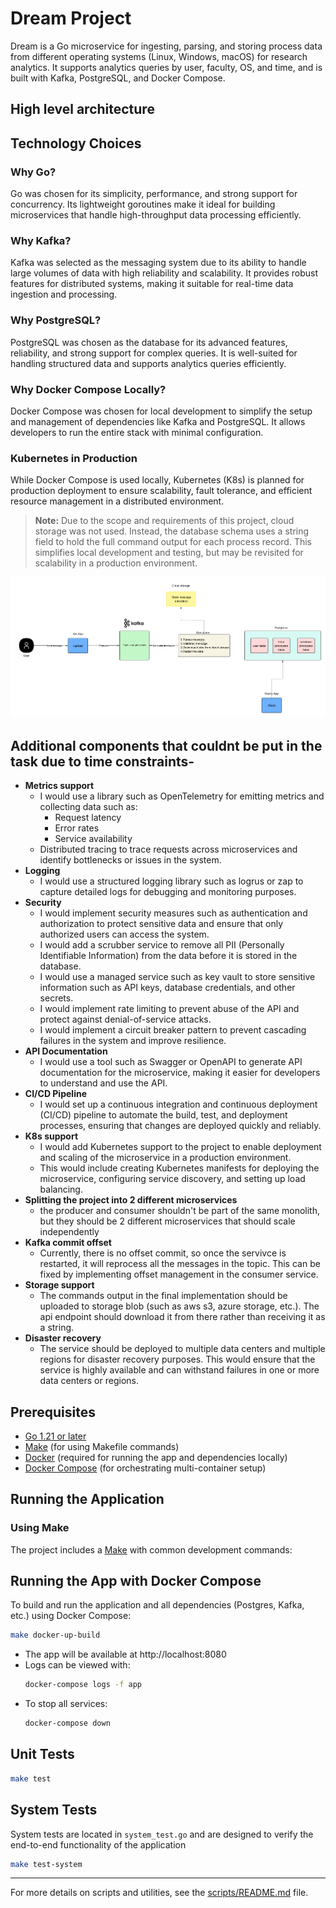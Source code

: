 # Dream Project

Dream is a Go microservice for ingesting, parsing, and storing process data from different operating systems (Linux, Windows, macOS) for research analytics. It supports analytics queries by user, faculty, OS, and time, and is built with Kafka, PostgreSQL, and Docker Compose.


## High level architecture

## Technology Choices

### Why Go?
Go was chosen for its simplicity, performance, and strong support for concurrency. Its lightweight goroutines make it ideal for building microservices that handle high-throughput data processing efficiently.

### Why Kafka?
Kafka was selected as the messaging system due to its ability to handle large volumes of data with high reliability and scalability. It provides robust features for distributed systems, making it suitable for real-time data ingestion and processing.

### Why PostgreSQL?
PostgreSQL was chosen as the database for its advanced features, reliability, and strong support for complex queries. It is well-suited for handling structured data and supports analytics queries efficiently.

### Why Docker Compose Locally?
Docker Compose was chosen for local development to simplify the setup and management of dependencies like Kafka and PostgreSQL. It allows developers to run the entire stack with minimal configuration.

### Kubernetes in Production
While Docker Compose is used locally, Kubernetes (K8s) is planned for production deployment to ensure scalability, fault tolerance, and efficient resource management in a distributed environment.

> **Note:** Due to the scope and requirements of this project, cloud storage was not used. Instead, the database schema uses a string field to hold the full command output for each process record. This simplifies local development and testing, but may be revisited for scalability in a production environment.

![Image description](img/Arch.png)
## Additional components that couldnt be put in the task due to time constraints-
- **Metrics support** 
  - I would use a library such as OpenTelemetry for emitting metrics and collecting data such as:
    - Request latency
    - Error rates
    - Service availability
  - Distributed tracing to trace requests across microservices and identify bottlenecks or issues in the system.
- **Logging** 
  - I would use a structured logging library such as logrus or zap to capture detailed logs for debugging and monitoring purposes.
- **Security** 
  - I would implement security measures such as authentication and authorization to protect sensitive data and ensure that only authorized users can access the system.
  - I would add a scrubber service to remove all PII (Personally Identifiable Information) from the data before it is stored in the database.
  - I would use a managed service such as key vault to store sensitive information such as API keys, database credentials, and other secrets.
  - I would implement rate limiting to prevent abuse of the API and protect against denial-of-service attacks.
  - I would implement a circuit breaker pattern to prevent cascading failures in the system and improve resilience.
- **API Documentation** 
  - I would use a tool such as Swagger or OpenAPI to generate API documentation for the microservice, making it easier for developers to understand and use the API.
- **CI/CD Pipeline** 
  - I would set up a continuous integration and continuous deployment (CI/CD) pipeline to automate the build, test, and deployment processes, ensuring that changes are deployed quickly and reliably.
- **K8s support** 
  - I would add Kubernetes support to the project to enable deployment and scaling of the microservice in a production environment.
  - This would include creating Kubernetes manifests for deploying the microservice, configuring service discovery, and setting up load balancing.
- **Splitting the project into 2 different microservices**
  - the producer and consumer shouldn't be part of the same monolith, but they should be 2 different microservices that should scale independently
- **Kafka commit offset**
   - Currently, there is no offset commit, so once the servivce is restarted, it will reprocess all the messages in the topic. This can be fixed by implementing offset management in the consumer service.
- **Storage support** 
   - The commands output in the final implementation should be uploaded to storage blob (such as aws s3, azure storage, etc.). The api endpoint should download it from there rather than receiving it as a string. 
- **Disaster recovery**
   - The service should be deployed to multiple data centers and multiple regions for disaster recovery purposes. This would ensure that the service is highly available and can withstand failures in one or more data centers or regions.


## Prerequisites

- [Go 1.21 or later](https://go.dev/doc/install)
- [Make](./Makefile) (for using Makefile commands)
- [Docker](https://www.docker.com/get-started) (required for running the app and dependencies locally)
- [Docker Compose](https://docs.docker.com/compose/) (for orchestrating multi-container setup)

## Running the Application

### Using Make

The project includes a [Make](./Makefile) with common development commands:


## Running the App with Docker Compose

To build and run the application and all dependencies (Postgres, Kafka, etc.) using Docker Compose:

```sh
make docker-up-build
```

- The app will be available at http://localhost:8080
- Logs can be viewed with:
  ```sh
  docker-compose logs -f app
  ```
- To stop all services:
  ```sh
  docker-compose down
  ```

## Unit Tests
  ```sh
  make test
  ```
## System Tests

System tests are located in `system_test.go` and are designed to verify the end-to-end functionality of the application
  ```sh
  make test-system
  ```

---

For more details on scripts and utilities, see the [scripts/README.md](scripts/README.md) file. 